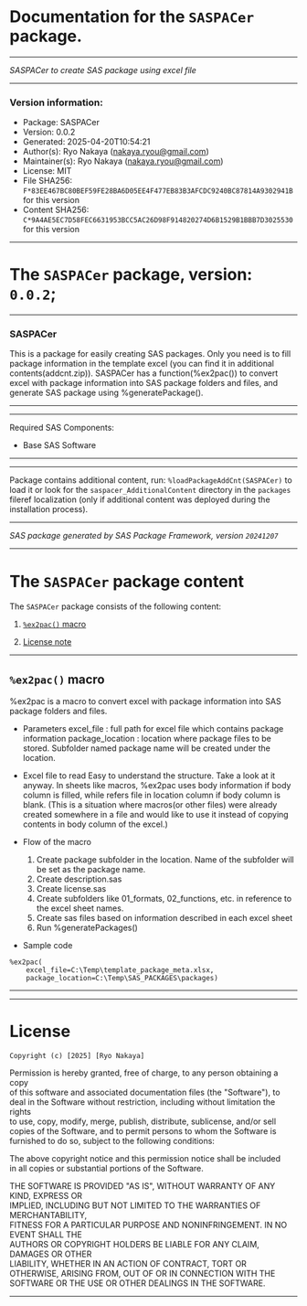 ﻿# Documentation for the `SASPACer` package.
  
----------------------------------------------------------------
 
 *SASPACer to create SAS package using excel file* 
  
----------------------------------------------------------------
 
### Version information:
  
- Package: SASPACer
- Version: 0.0.2
- Generated: 2025-04-20T10:54:21
- Author(s): Ryo Nakaya (nakaya.ryou@gmail.com)
- Maintainer(s): Ryo Nakaya (nakaya.ryou@gmail.com)
- License: MIT
- File SHA256: `F*83EE467BC80BEF59FE28BA6D05EE4F477EB83B3AFCDC9240BC87814A9302941B` for this version
- Content SHA256: `C*9A4AE5EC7D58FEC6631953BCC5AC26D98F914820274D6B1529B1BBB7D3025530` for this version
  
---
 
# The `SASPACer` package, version: `0.0.2`;
  
---
 

### SASPACer ###
This is a package for easily creating SAS packages.
Only you need is to fill package information in the template excel (you can find it in additional contents(addcnt.zip)).
SASPACer has a function(%ex2pac()) to convert excel with package information into
SAS package folders and files, and generate SAS package using %generatePackage().

  
---
 
  
---
 
Required SAS Components: 
  - Base SAS Software
  
---
 
  
---
 
Package contains additional content, run:  `%loadPackageAddCnt(SASPACer)`  to load it
or look for the `saspacer_AdditionalContent` directory in the `packages` fileref
localization (only if additional content was deployed during the installation process).
 
--------------------------------------------------------------------
 
*SAS package generated by SAS Package Framework, version `20241207`*
 
--------------------------------------------------------------------
 
# The `SASPACer` package content
The `SASPACer` package consists of the following content:
 
1. [`%ex2pac()` macro ](#ex2pac-macros-1 )
  
 
2. [License note](#license)
  
---
 
## `%ex2pac()` macro <a name="ex2pac-macros-1"></a> ######

%ex2pac is a macro to convert excel with package information into
SAS package folders and files.

- Parameters
	excel_file :
		full path for excel file which contains package information
	package_location :
		location where package files to be stored.
		Subfolder named package name will be created under the location.

- Excel file to read
	Easy to understand the structure. Take a look at it anyway.
	In sheets like macros, %ex2pac uses body information if body column is filled,
	while refers file in location column if body column is blank.
	(This is a situation where macros(or other files) were already created somewhere in a file and
	would like to use it instead of copying contents in body column of the excel.)

- Flow of the macro
	1. Create package subfolder in the location.
		Name of the subfolder will be set as the package name.
	2. Create description.sas
	3. Create license.sas
	4. Create subfolders like 01_formats, 02_functions, etc. in reference to
		the excel sheet names.
	5. Create sas files based on information described in each excel sheet
	6. Run %generatePackages()


- Sample code
~~~sas
%ex2pac(
	excel_file=C:\Temp\template_package_meta.xlsx,
	package_location=C:\Temp\SAS_PACKAGES\packages)
~~~

  
---
 
  
---
 
# License <a name="license"></a> ######
 
	Copyright (c) [2025] [Ryo Nakaya]

  Permission is hereby granted, free of charge, to any person obtaining a copy  
  of this software and associated documentation files (the "Software"), to deal 
  in the Software without restriction, including without limitation the rights  
  to use, copy, modify, merge, publish, distribute, sublicense, and/or sell     
  copies of the Software, and to permit persons to whom the Software is         
  furnished to do so, subject to the following conditions:                      
                                                                                
  The above copyright notice and this permission notice shall be included       
  in all copies or substantial portions of the Software.                        
                                                                                
  THE SOFTWARE IS PROVIDED "AS IS", WITHOUT WARRANTY OF ANY KIND, EXPRESS OR    
  IMPLIED, INCLUDING BUT NOT LIMITED TO THE WARRANTIES OF MERCHANTABILITY,      
  FITNESS FOR A PARTICULAR PURPOSE AND NONINFRINGEMENT. IN NO EVENT SHALL THE   
  AUTHORS OR COPYRIGHT HOLDERS BE LIABLE FOR ANY CLAIM, DAMAGES OR OTHER        
  LIABILITY, WHETHER IN AN ACTION OF CONTRACT, TORT OR OTHERWISE, ARISING FROM, 
  OUT OF OR IN CONNECTION WITH THE SOFTWARE OR THE USE OR OTHER DEALINGS IN THE 
  SOFTWARE.                                                                 
 
  
---
 
